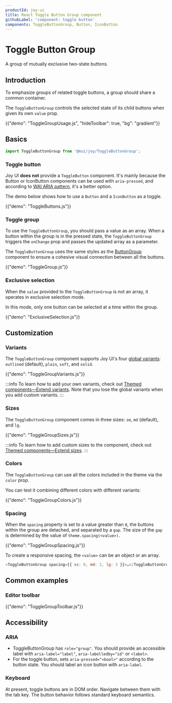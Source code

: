 ```yaml
---
productId: joy-ui
title: React Toggle Button Group component
githubLabel: 'component: toggle button'
components: ToggleButtonGroup, Button, IconButton
---
```


# Toggle Button Group

<p class="description">A group of mutually exclusive two-state buttons.</p>

## Introduction

To emphasize groups of related toggle buttons, a group should share a common container.

The `ToggleButtonGroup` controls the selected state of its child buttons when given its own `value` prop.

{{"demo": "ToggleGroupUsage.js", "hideToolbar": true, "bg": "gradient"}}

## Basics

```jsx
import ToggleButtonGroup from '@mui/joy/ToggleButtonGroup';
```

### Toggle button

Joy UI **does not** provide a `ToggleButton` component. It's mainly because the Button or IconButton components can be used with `aria-pressed`, and according to [WAI ARIA pattern](https://www.w3.org/WAI/ARIA/apg/patterns/button/), it's a better option.

The demo below shows how to use a `Button` and a `IconButton` as a toggle.

{{"demo": "ToggleButtons.js"}}

### Toggle group

To use the `ToggleButtonGroup`, you should pass a value as an array. When a button within the group is in the pressed state, the `ToggleButtonGroup` triggers the `onChange` prop and passes the updated array as a parameter.

The `ToggleButtonGroup` uses the same styles as the [ButtonGroup](/joy-ui/react-button-group/) component to ensure a cohesive visual connection between all the buttons.

{{"demo": "ToggleGroup.js"}}

### Exclusive selection

When the `value` provided to the `ToggleButtonGroup` is not an array, it operates in exclusive selection mode.

In this mode, only one button can be selected at a time within the group.

{{"demo": "ExclusiveSelection.js"}}

## Customization

### Variants

The `ToggleButtonGroup` component supports Joy UI's four [global variants](/joy-ui/main-features/global-variants/): `outlined` (default), `plain`, `soft`, and `solid`.

{{"demo": "ToggleGroupVariants.js"}}

:::info
To learn how to add your own variants, check out [Themed components—Extend variants](/joy-ui/customization/themed-components/#extend-variants).
Note that you lose the global variants when you add custom variants.
:::

### Sizes

The `ToggleButtonGroup` component comes in three sizes: `sm`, `md` (default), and `lg`.

{{"demo": "ToggleGroupSizes.js"}}

:::info
To learn how to add custom sizes to the component, check out [Themed components—Extend sizes](/joy-ui/customization/themed-components/#extend-sizes).
:::

### Colors

The `ToggleButtonGroup` can use all the colors included in the theme via the `color` prop.

You can test it combining different colors with different variants:

{{"demo": "ToggleGroupColors.js"}}

### Spacing

When the `spacing` property is set to a value greater than `0`, the buttons within the group are detached, and separated by a `gap`. The size of the `gap` is determined by the value of `theme.spacing(<value>)`.

{{"demo": "ToggleGroupSpacing.js"}}

To create a responsive spacing, the `<value>` can be an object or an array.

```js
<ToggleButtonGroup spacing={{ xs: 0, md: 2, lg: 3 }}>…</ToggleButtonGroup>
```

## Common examples

### Editor toolbar

{{"demo": "ToggleGroupToolbar.js"}}

## Accessibility

### ARIA

- ToggleButtonGroup has `role="group"`. You should provide an accessible label with `aria-label="label"`, `aria-labelledby="id"` or `<label>`.
- For the toggle button, sets `aria-pressed="<bool>"` according to the button state. You should label an icon button with `aria-label`.

### Keyboard

At present, toggle buttons are in DOM order. Navigate between them with the tab key. The button behavior follows standard keyboard semantics.
